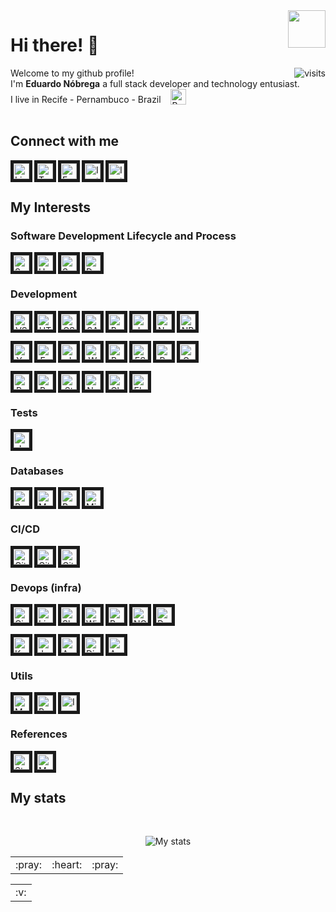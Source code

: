<img align="right" valign="bottom" height="60" src="https://media.giphy.com/media/Th4eDUkNM3BYRXnzQi/source.gif">

# Hi there! :wave: #

<img align="right" src="https://komarev.com/ghpvc/?username=ereshzealous&color=blueviolet&style=plastic)" alt="visits">

Welcome to my github profile!
<br/>I'm __Eduardo Nóbrega__ a full stack developer and technology entusiast.
<br>I live in Recife - Pernambuco - Brazil &nbsp;&nbsp; <img src="https://emojipedia-us.s3.dualstack.us-west-1.amazonaws.com/thumbs/120/google/274/flag-brazil_1f1e7-1f1f7.png" width="25" alt="Brazil" valign="bottom"/><br/><br/>

## Connect with me ##

<a href="https://www.linkedin.com/in/efnobrega/" target="_blank"><img align="left" border=5 alt="Linkedin" width="auto" height="25" src="https://img.shields.io/badge/-Linkedin-282A36.svg?logo=linkedin&logoColor=0077B5&style=flat" /></a>
<a href="https://twitter.com/efnobrega" target="_blank"><img align="left" border=5 alt="Twitter" width="auto" height="25" src="https://img.shields.io/badge/-Twitter-282A36.svg?logo=twitter&logoColor=1DA1F2&style=flat" /></a>
<a href="https://www.facebook.com/efnobrega" target="_blank"><img align="left" border=5 alt="Facebook" width="auto" height="25" src="https://img.shields.io/badge/-Facebook-282A36.svg?logo=facebook&logoColor=1877F2&style=flat" /></a>
<a href="https://www.instagram.com/efnobrega/?hl=pt" target="_blank"><img align="left" border=5 alt="Instagram" width="auto" height="25" src="https://img.shields.io/badge/-Instagram-282A36.svg?logo=instagram&logoColor=E4405F&style=flat" /></a>
<a href="https://pt.stackoverflow.com/users/237135/eduardo-nóbrega" target="_blank"><img align="left" border=5 alt="Instagram" width="auto" height="25" src="https://img.shields.io/badge/-Stack Overflow-282A36.svg?logo=stackoverflow&logoColor=FE7A16&style=flat" /></a>

<br/><br/>

## My Interests ##
### Software Development Lifecycle and Process ###

<img align="left" border=5 alt="Scrum" width="auto" height="25" src="https://img.shields.io/badge/-Scrum-282A36.svg?logo=scrumalliance&logoColor=white&style=flat" />
<img align="left" border=5 alt="UML" width="auto" height="25" src="https://img.shields.io/badge/-UML-282A36.svg?logo=uml&logoColor=white&style=flat" />
<img align="left" border=5 alt="Software Architecture" width="auto" height="25" src="https://img.shields.io/badge/-Software Architecture-282A36.svg?logo=software&logoColor=white&style=flat" />
<img align="left" border=5 alt="Design Patterns" width="auto" height="25" src="https://img.shields.io/badge/-Design Patterns-282A36.svg?logo=DesignPatterns&logoColor=white&style=flat" />
  
<br/><br/>

### Development ###

<div align="center">
<img align="left" border=5 alt="VS Code" width="auto" height="25" src="https://img.shields.io/badge/-VS Code-282A36.svg?logo=visual-studio-code&logoColor=007acc&style=flat" />
<img align="left" border=5 alt="HTML 5" width="auto" height="25" src="https://img.shields.io/badge/-HTML5-282A36.svg?logo=html5&logoColor=E34F26&style=flat" />
<img align="left" border=5 alt="CSS 3" width="auto" height="25" src="https://img.shields.io/badge/-CSS-282A36.svg?logo=css3&logoColor=1572B6&style=flat" />
<img align="left" border=5 alt="SASS" width="auto" height="25" src="https://img.shields.io/badge/-SASS-282A36.svg?logo=sass&logoColor=CC6699&style=flat" />
<img align="left" border=5 alt="Bootstrap" width="auto" height="25" src="https://img.shields.io/badge/-Bootstrap-282A36.svg?logo=bootstrap&logoColor=563D7C&style=flat" />
<img align="left" border=5 alt="Javascript" width="auto" height="25" src="https://img.shields.io/badge/-Javascript-282A36.svg?logo=javascript&logoColor=F7DF1E&style=flat" />
<img align="left" border=5 alt="Node JS" width="auto" height="25" src="https://img.shields.io/badge/-Node Js-282A36.svg?logo=node.js&logoColor=43853D&style=flat" />
<img align="left" border=5 alt="NPM" width="auto" height="25" src="https://img.shields.io/badge/-NPM-282A36.svg?logo=npm&logoColor=CB3837&style=flat" />

<br/><br/>
  
<img align="left" border=5 alt="Yarn" width="auto" height="25" src="https://img.shields.io/badge/-Yarn-282A36.svg?logo=yarn&logoColor=2C8EBB&style=flat" />
<img align="left" border=5 alt="Express" width="auto" height="25" src="https://img.shields.io/badge/-Express-282A36.svg?logo=express&logoColor=green&style=flat" />
<img align="left" border=5 alt="JWT" width="auto" height="25" src="https://img.shields.io/badge/-JWT-282A36.svg?logo=json-web-tokens&logoColor=D63AFF&style=flat" />
<img align="left" border=5 alt="Webpack" width="auto" height="25" src="https://img.shields.io/badge/-Webpack-282A36.svg?logo=webpack&logoColor=5299C8&style=flat" />
<img align="left" border=5 alt="Babel" width="auto" height="25" src="https://img.shields.io/badge/-Babel-282A36.svg?logo=babel&logoColor=F5DA55&style=flat" />
<img align="left" border=5 alt="ES Lint" width="auto" height="25" src="https://img.shields.io/badge/-ES Lint-282A36.svg?logo=eslint&logoColor=4B32C3&style=flat" />
<img align="left" border=5 alt="Prettier" width="auto" height="25" src="https://img.shields.io/badge/-Prettier-282A36.svg?logo=prettier&logoColor=F8BC45&style=flat" />
<img align="left" border=5 alt="Graph QL" width="auto" height="25" src="https://img.shields.io/badge/-Graph QL-282A36.svg?logo=graphql&logoColor=E10098&style=flat" />

<br/><br/>

<img align="left" border=5 alt="React" width="auto" height="25" src="https://img.shields.io/badge/-React-282A36.svg?logo=react&logoColor=2CA5E0&style=flat" />
<img align="left" border=5 alt="Redux" width="auto" height="25" src="https://img.shields.io/badge/-Redux-282A36.svg?logo=redux&logoColor=593D88&style=flat" />
<img align="left" border=5 alt="Styled Components" width="auto" height="25" src="https://img.shields.io/badge/-Styled Components-282A36.svg?logo=styled-components&logoColor=white&style=flat" />
<img align="left" border=5 alt="Next.Js" width="auto" height="25" src="https://img.shields.io/badge/-Next.Js-282A36.svg?logo=next.js&logoColor=000000&style=flat" />
<img align="left" border=5 alt="Chart Js" width="auto" height="25" src="https://img.shields.io/badge/-Chart Js-282A36.svg?logo=chart.js&logoColor=FF6384&style=flat" />
<img align="left" border=5 alt="Electron" width="auto" height="25" src="https://img.shields.io/badge/-Electron-282A36.svg?logo=electron&logoColor=blue&style=flat" />
</div>

<br/><br/>

### Tests ###

<div align="center">
<img align="left" border=5 alt="Jest" width="auto" height="25" src="https://img.shields.io/badge/-Jest-282A36.svg?logo=jest&logoColor=C21325&style=flat" />
</div>

<br/><br/>

### Databases ###

<img align="left" border=5 alt="Postgres" width="auto" height="25" src="https://img.shields.io/badge/-Postgres-282A36.svg?logo=postgresql&logoColor=316192&style=flat" />
<img align="left" border=5 alt="Mongo DB" width="auto" height="25" src="https://img.shields.io/badge/-Mongo DB-282A36.svg?logo=mongodb&logoColor=4EA94B&style=flat" />
<img align="left" border=5 alt="Redis" width="auto" height="25" src="https://img.shields.io/badge/-Redis-282A36.svg?logo=redis&logoColor=23DD0031&style=flat" />
<img align="left" border=5 alt="Microsoft SQL Server" width="auto" height="25" src="https://img.shields.io/badge/-Microsoft SQL Server-282A36.svg?logo=microsoft-sql-server&logoColor=CC2927&style=flat" />

<br/><br/>

### CI/CD ###

<img align="left" border=5 alt="Git" width="auto" height="25" src="https://img.shields.io/badge/-Git-282A36.svg?logo=git&logoColor=orange&style=flat" />
<img align="left" border=5 alt="Github" width="auto" height="25" src="https://img.shields.io/badge/-Github-282A36.svg?logo=github&logoColor=white&style=flat" />
<img align="left" border=5 alt="Gitlab" width="auto" height="25" src="https://img.shields.io/badge/-Gitlab-282A36.svg?logo=gitlab&logoColor=white&style=flat" />

<br/><br/>

### Devops (infra) ###

<img align="left" border=5 alt="Cisco" width="auto" height="25" src="https://img.shields.io/badge/-Cisco-282A36.svg?logo=cisco&logoColor=049FD9&style=flat" />
<img align="left" border=5 alt="Linux" width="auto" height="25" src="https://img.shields.io/badge/-Linux-282A36.svg?logo=linux&logoColor=E95420&style=flat" />
<img align="left" border=5 alt="Shell Script" width="auto" height="25" src="https://img.shields.io/badge/-Shell Script-282A36.svg?logo=gnu-bash&logoColor=121011&style=flat" />
<img align="left" border=5 alt="Windows" width="auto" height="25" src="https://img.shields.io/badge/-Windows-282A36.svg?logo=windows&logoColor=0078D6&style=flat" />
<img align="left" border=5 alt="Powershell" width="auto" height="25" src="https://img.shields.io/badge/-Powershell-282A36.svg?logo=powershell&logoColor=5391FE&style=flat" />
<img align="left" border=5 alt="NGINX" width="auto" height="25" src="https://img.shields.io/badge/-NGINX-282A36.svg?logo=nginx&logoColor=009639&style=flat" />
<img align="left" border=5 alt="Docker" width="auto" height="25" src="https://img.shields.io/badge/-Docker-282A36.svg?logo=docker&logoColor=2CA5E0&style=flat"/>

<br/><br/>

<img align="left" border=5 alt="Kubernetes" width="auto" height="25" src="https://img.shields.io/badge/-Kubernetes-282A36.svg?logo=kubernetes&logoColor=2E73DA&style=flat" />
<img align="left" border=5 alt="Jenkins" width="auto" height="25" src="https://img.shields.io/badge/-Jenkins-282A36.svg?logo=jenkins&logoColor=D24939&style=flat" />
<img align="left" border=5 alt="AWS" width="auto" height="25" src="https://img.shields.io/badge/-AWS-282A36.svg?logo=amazon-aws&logoColor=ff9900&style=flat" />
<img align="left" border=5 alt="Digital OCean" width="auto" height="25" src="https://img.shields.io/badge/-Digital Ocean-282A36.svg?logo=digitalocean&logoColor=0080FF&style=flat" />
<img align="left" border=5 alt="Ansible" width="auto" height="25" src="https://img.shields.io/badge/-Ansible-282A36.svg?logo=ansible&logoColor=191817&style=flat" />

<br/><br/>

### Utils ###

<img align="left" border=5 alt="Markdown" width="auto" height="25" src="https://img.shields.io/badge/-Markdown-282A36.svg?logo=markdown&logoColor=000000&style=flat" />
<img align="left" border=5 alt="Postman" width="auto" height="25" src="https://img.shields.io/badge/-Postman-282A36.svg?logo=postman&logoColor=FF6C37&style=flat" />
<img align="left" border=5 alt="Insomnia" width="auto" height="25" src="https://img.shields.io/badge/-Insomnia-282A36.svg?logo=insomnia&logoColor=5849be&style=flat" />

<br/><br/>

### References ###

<img align="left" border=5 alt="Stack Overflow" width="auto" height="25" src="https://img.shields.io/badge/-Stack Overflow-282A36.svg?logo=stackoverflow&logoColor=FE7A16&style=flat" />
  <img align="left" border=5 alt="Medium" width="auto" height="25" src="https://img.shields.io/badge/-Medium-282A36.svg?logo=medium&logoColor=000000&style=flat" />

<br/><br/>

## My stats ##

<br>
<p align="center"><img alt="My stats" src="https://github-readme-stats.vercel.app/api?username=enobrega&show_icons=true&theme=dracula"></p>

<table align="center"><tr><td>:pray:</td><td>:heart:</td><td>:pray:</td></tr></table>
<table align="center"><tr><td>:v:</td></tr></table>
